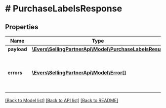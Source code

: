 # # PurchaseLabelsResponse

## Properties

Name | Type | Description | Notes
------------ | ------------- | ------------- | -------------
**payload** | [**\Evers\SellingPartnerApi\Model\PurchaseLabelsResult**](PurchaseLabelsResult.md) |  | [optional]
**errors** | [**\Evers\SellingPartnerApi\Model\Error[]**](Error.md) | A list of error responses returned when a request is unsuccessful. | [optional]

[[Back to Model list]](../../README.md#models) [[Back to API list]](../../README.md#endpoints) [[Back to README]](../../README.md)
